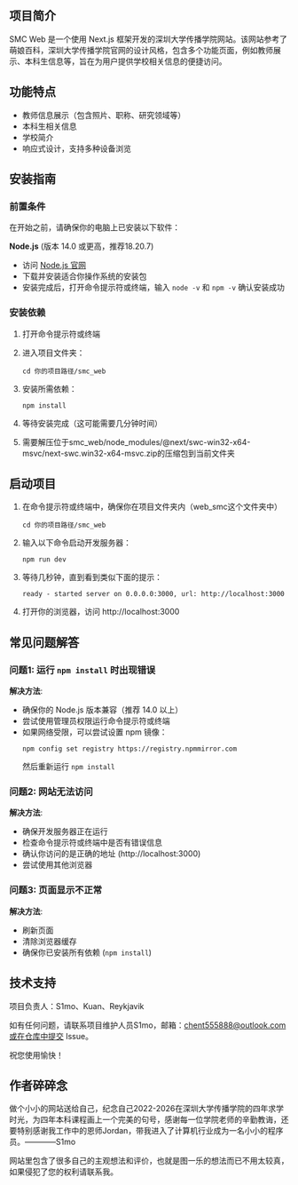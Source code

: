 ## 项目简介

SMC Web 是一个使用 Next.js 框架开发的深圳大学传播学院网站。该网站参考了萌娘百科，深圳大学传播学院官网的设计风格，包含多个功能页面，例如教师展示、本科生信息等，旨在为用户提供学校相关信息的便捷访问。

## 功能特点

- 教师信息展示（包含照片、职称、研究领域等）
- 本科生相关信息
- 学校简介
- 响应式设计，支持多种设备浏览

## 安装指南

### 前置条件

在开始之前，请确保你的电脑上已安装以下软件：

**Node.js** (版本 14.0 或更高，推荐18.20.7)
- 访问 [Node.js 官网](https://nodejs.org/zh-cn/)
- 下载并安装适合你操作系统的安装包
- 安装完成后，打开命令提示符或终端，输入 `node -v` 和 `npm -v` 确认安装成功

### 安装依赖

1. 打开命令提示符或终端
2. 进入项目文件夹：
   ```
   cd 你的项目路径/smc_web
   ```
3. 安装所需依赖：
   ```
   npm install
   ```
4. 等待安装完成（这可能需要几分钟时间）

5. 需要解压位于smc_web/node_modules/@next/swc-win32-x64-msvc/next-swc.win32-x64-msvc.zip的压缩包到当前文件夹


## 启动项目

1. 在命令提示符或终端中，确保你在项目文件夹内（web_smc这个文件夹中）
   ```
   cd 你的项目路径/smc_web
   ```
2. 输入以下命令启动开发服务器：
   ```
   npm run dev
   ```
3. 等待几秒钟，直到看到类似下面的提示：
   ```
   ready - started server on 0.0.0.0:3000, url: http://localhost:3000
   ```
4. 打开你的浏览器，访问 http://localhost:3000



## 常见问题解答

### 问题1: 运行 `npm install` 时出现错误

**解决方法**:
- 确保你的 Node.js 版本兼容（推荐 14.0 以上）
- 尝试使用管理员权限运行命令提示符或终端
- 如果网络受限，可以尝试设置 npm 镜像：
  ```
  npm config set registry https://registry.npmmirror.com
  ```
  然后重新运行 `npm install`

### 问题2: 网站无法访问

**解决方法**:
- 确保开发服务器正在运行
- 检查命令提示符或终端中是否有错误信息
- 确认你访问的是正确的地址 (http://localhost:3000)
- 尝试使用其他浏览器

### 问题3: 页面显示不正常

**解决方法**:
- 刷新页面
- 清除浏览器缓存
- 确保你已安装所有依赖 (`npm install`)


## 技术支持

项目负责人：S1mo、Kuan、Reykjavik

如有任何问题，请联系项目维护人员S1mo，邮箱：chent555888@outlook.com或在仓库中提交 Issue。

祝您使用愉快！


## 作者碎碎念

做个小小的网站送给自己，纪念自己2022-2026在深圳大学传播学院的四年求学时光，为四年本科课程画上一个完美的句号，感谢每一位学院老师的辛勤教诲，还要特别感谢我工作中的恩师Jordan，带我进入了计算机行业成为一名小小的程序员。————S1mo



网站里包含了很多自己的主观想法和评价，也就是图一乐的想法而已不用太较真，如果侵犯了您的权利请联系我。






